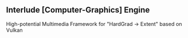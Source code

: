 ## Interlude [Computer-Graphics] Engine

High-potential Multimedia Framework for "HardGrad -> Extent" based on Vulkan
